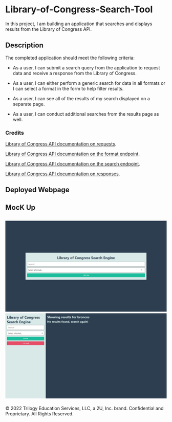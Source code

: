 # Library-of-Congress-Search-Tool


In this project, I am building an application that searches and displays results from the Library of Congress API.

## Description

The completed application should meet the following criteria:

* As a user, I can submit a search query from the application to request data and receive a response from the Library of Congress.

* As a user, I can either perform a generic search for data in all formats or I can select a format in the form to help filter results.

* As a user, I can see all of the results of my search displayed on a separate page.

* As a user, I can conduct additional searches from the results page as well.

### Credits 


[Library of Congress API documentation on requests](https://libraryofcongress.github.io/data-exploration/requests.html#format).

  


 [Library of Congress API documentation on the format endpoint](https://libraryofcongress.github.io/data-exploration/requests.html#format).

[Library of Congress API documentation on the search endpoint](https://libraryofcongress.github.io/data-exploration/requests.html#search).

 [Library of Congress API documentation on responses](https://libraryofcongress.github.io/data-exploration/responses.html).

## Deployed Webpage 

## MocK Up

![Screenshot of home page](./main/assets/Image/homepage.png)
![Screenshot of my result page](./main/assets/Image/resultpage.png)
---
© 2022 Trilogy Education Services, LLC, a 2U, Inc. brand. Confidential and Proprietary. All Rights Reserved.